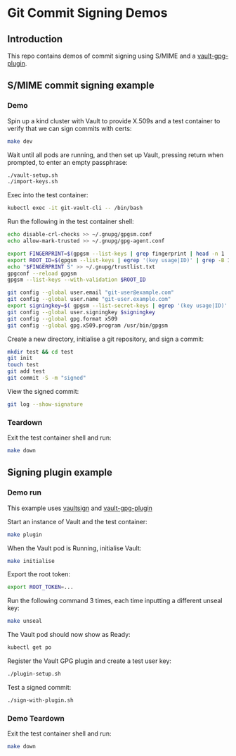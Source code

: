 # Git Commit Signing Demos

## Introduction

This repo contains demos of commit signing using S/MIME and a [vault-gpg-plugin](https://github.com/LeSuisse/vault-gpg-plugin).

## S/MIME commit signing example

### Demo

Spin up a kind cluster with Vault to provide X.509s and a test container to verify that we can sign commits with certs:

```bash
make dev
```

Wait until all pods are running, and then set up Vault, pressing return when prompted, to enter an empty passphrase:

```bash
./vault-setup.sh
./import-keys.sh
```

Exec into the test container:

```bash
kubectl exec -it git-vault-cli -- /bin/bash
```

Run the following in the test container shell:

```bash
echo disable-crl-checks >> ~/.gnupg/gpgsm.conf
echo allow-mark-trusted >> ~/.gnupg/gpg-agent.conf

export FINGERPRINT=$(gpgsm --list-keys | grep fingerprint | head -n 1 | sed 's/.*fingerprint: //' | tr -d ' :')
export ROOT_ID=$(gpgsm --list-keys | egrep '(key usage|ID)' | grep -B 1 certSign | awk '/ID/ {print $2}')
echo "$FINGERPRINT S" >> ~/.gnupg/trustlist.txt
gpgconf --reload gpgsm
gpgsm --list-keys --with-validation $ROOT_ID

git config --global user.email "git-user@example.com"
git config --global user.name "git-user.example.com"
export signingkey=$( gpgsm --list-secret-keys | egrep '(key usage|ID)' | grep -B 1 digitalSignature | awk '/ID/ {print $2}' )
git config --global user.signingkey $signingkey
git config --global gpg.format x509
git config --global gpg.x509.program /usr/bin/gpgsm
```

Create a new directory, initialise a git repository, and sign a commit:

```bash
mkdir test && cd test
git init
touch test
git add test
git commit -S -m "signed"
```

View the signed commit:

```bash
git log --show-signature
```

### Teardown

Exit the test container shell and run:

```bash
make down
```

## Signing plugin example

### Demo run

This example uses [vaultsign](https://github.com/martinbaillie/vaultsign) and [vault-gpg-plugin](https://github.com/LeSuisse/vault-gpg-plugin)

Start an instance of Vault and the test container:

```bash
make plugin
```

When the Vault pod is Running, initialise Vault:

```bash
make initialise
```

Export the root token:

```bash
export ROOT_TOKEN=...
```

Run the following command 3 times, each time inputting a different unseal key:

```bash
make unseal
```

The Vault pod should now show as Ready:

```bash
kubectl get po
```

Register the Vault GPG plugin and create a test user key:

```bash
./plugin-setup.sh
```

Test a signed commit:

```bash
./sign-with-plugin.sh
```

### Demo Teardown

Exit the test container shell and run:

```bash
make down
```
